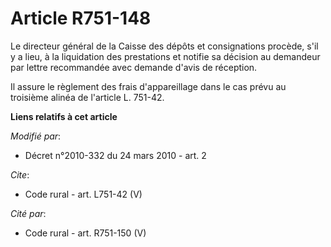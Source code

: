# Article R751-148

Le directeur général de la Caisse des dépôts et consignations procède, s'il y a lieu, à la liquidation des prestations et
notifie sa décision au demandeur par lettre recommandée avec demande d'avis de réception. 

Il assure le règlement des frais d'appareillage dans le cas prévu au troisième alinéa de l'article L. 751-42.

**Liens relatifs à cet article**

_Modifié par_:

  - Décret n°2010-332 du 24 mars 2010 - art. 2

_Cite_:

  - Code rural - art. L751-42 (V)

_Cité par_:

  - Code rural - art. R751-150 (V)
